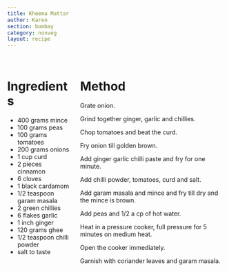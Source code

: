 ```yaml
---
title: Kheema Mattar
author: Karen
section: bombay
category: nonveg
layout: recipe
---
```


<br>
<div class='columns'> <div class='column is-one-third p-3' markdown='1'>

# Ingredients

* 400 grams mince
* 100 grams peas
* 100 grams tomatoes
* 200 grams onions
* 1 cup curd
* 2 pieces cinnamon
* 6 cloves
* 1 black cardamom
* 1/2 teaspoon garam masala
* 2 green chillies
* 6 flakes garlic
* 1 inch ginger
* 120 grams ghee
* 1/2 teaspoon chilli powder
* salt to taste



</div> <div class='column is-two-thirds p-3' markdown='1'>

# Method

Grate onion.

Grind together ginger, garlic and chillies.

Chop tomatoes and beat the curd.

Fry onion till golden brown.

Add ginger garlic chilli paste and fry for one minute.

Add chilli powder, tomatoes, curd and salt.

Add garam masala and mince and fry till dry and the mince is brown.

Add peas and 1/2 a cp of hot water.

Heat in a pressure cooker, full pressure for 5 minutes on medium heat.

Open the cooker immediately.

Garnish with coriander leaves and garam masala.

</div> </div>